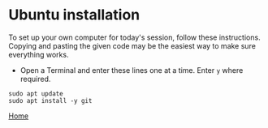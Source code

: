# Ubuntu installation

To set up your own computer for today's session, follow these instructions.
Copying and pasting the given code may be the easiest way to make sure everything works.

- Open a Terminal and enter these lines one at a time. Enter `y` where required.

```
sudo apt update
sudo apt install -y git
```

[Home](../)
